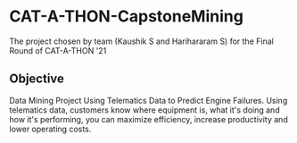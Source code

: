 # CAT-A-THON-CapstoneMining
The project chosen by team (Kaushik S and Harihararam S) for the Final Round of CAT-A-THON '21
## Objective
Data Mining Project Using Telematics Data to Predict Engine Failures. Using telematics data, customers know where equipment is, what it's doing and how it's performing, you can maximize efficiency, increase productivity and lower operating costs.
